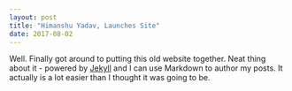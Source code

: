 ```yaml
---
layout: post
title: "Himanshu Yadav, Launches Site"
date: 2017-08-02
---
```


Well. Finally got around to putting this old website together. Neat thing about it - powered by [Jekyll](http://jekyllrb.com) and I can use Markdown to author my posts. It actually is a lot easier than I thought it was going to be.